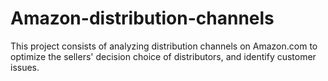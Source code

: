 # Amazon-distribution-channels
This project consists of analyzing distribution channels on Amazon.com to optimize the sellers' decision choice of distributors, and identify customer issues.
